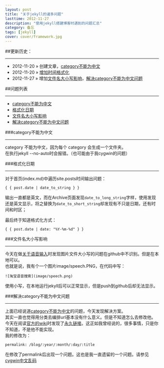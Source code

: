 ```yaml
---
layout: post
title: "关于jekyll的诸多问题"
lasttime: 2012-11-27
description: "使用jekyll搭建博客时遇到的问题汇总"
category: 备忘
tags: [jekyll]
cover: cover/framework.jpg
---
```


##更新历史：

---

* 2012-11-20 &raquo; 创建文章，[category不能为中文][1]
* 2012-11-20 &raquo; [增加时间格式化][2]
* 2012-11-27 &raquo; 增加[文件名大小写影响][3]，[解决category不能为中文问题][4]

##问题列表

---
* [category不能为中文][1]
* [格式化日期][2]
* [文件名大小写影响][3]
* [解决category不能为中文问题][4]

[1]: #NotCN
[2]: #FormatDate
[3]: #FileName
[4]: #QNotCN

<section id="NotCN"/>
###category不能为中文

---
category 不能为中文，因为每个 category 会生成一个文件夹。  
在执行jekyll --no-auto时会报错。（也可能由于我cygwin的问题）

<section id="FormatDate"/>
###格式化日期

---

对于首页(index.md)中遍历site.posts时间输出问题：

    { { post.date | date_to_string } }

输出一直都是英文，而在Archive页面发现`date_to_long_string`字样，使用发现还是英文显示，将之替换为`date_to_short_string`却发现有不只是日期，还有时间和时区；

最后终于知道格式化方式：

    { { post.date | date: "%Y-%m-%d" } }

<section id="FileName"/>
###文件名大小写影响

---

今天在做[关于语音输入](/blog/2012/11/25/html/#Speech)时发现图片文件大小写的问题在github中不识别。但是在本地可以。  
也就是说，我有个一个图片image/speech.PNG，在代码中写：

    ![淘宝语音搜索](image/speech.png)

使用小写，在本地运行jekyll后可以正常显示，但是push到github后却无法显示。

<section id="QNotCN"/>
###解决category不能为中文问题

---

上面已经说道[category不能为中文](#NotCN)的问题，今天发现解决方案。  
其实一直也觉得用分类去编排url基本没有什么意义。但是不知道怎么去修改他。今天在阅读[官方的wiki](https://github.com/mojombo/jekyll/wiki)时发现了[永久链接](https://github.com/mojombo/jekyll/wiki/Permalinks)。这正如我曾经说的，很多事情，只是你不知道，不是他不能实现。  
我的修改为：

    permalink: /blog/:year/:month/:day/:title

在修改了permalink后出现一个问题。这也是我一直遗留的一个问题。请参见[cygwin中文乱码](/Questions.html#CygwinCN)
